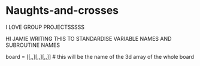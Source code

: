 # Naughts-and-crosses
I LOVE GROUP PROJECTSSSSS


HI JAMIE WRITING THIS TO STANDARDISE VARIABLE NAMES AND SUBROUTINE NAMES

board = [[,,][,,][,,]] # this will be the name of the 3d array of the whole board
